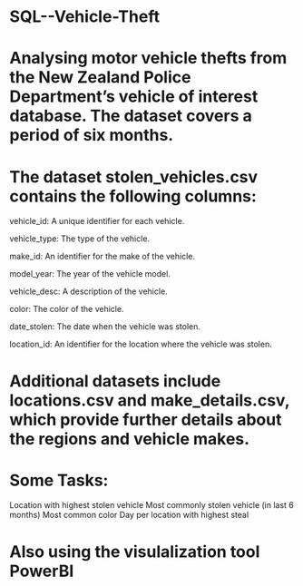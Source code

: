# SQL--Vehicle-Theft

# Analysing motor vehicle thefts from the New Zealand Police Department’s vehicle of interest database. The dataset covers a period of six months.

# The dataset stolen_vehicles.csv contains the following columns:

vehicle_id: A unique identifier for each vehicle.

vehicle_type: The type of the vehicle.

make_id: An identifier for the make of the vehicle.

model_year: The year of the vehicle model.

vehicle_desc: A description of the vehicle.

color: The color of the vehicle.

date_stolen: The date when the vehicle was stolen.

location_id: An identifier for the location where the vehicle was stolen.

# Additional datasets include locations.csv and make_details.csv, which provide further details about the regions and vehicle makes.

# Some Tasks:

Location with highest stolen vehicle
Most commonly stolen vehicle (in last 6 months)
Most common color
Day per location with highest steal

# Also using the visulalization tool PowerBI 
